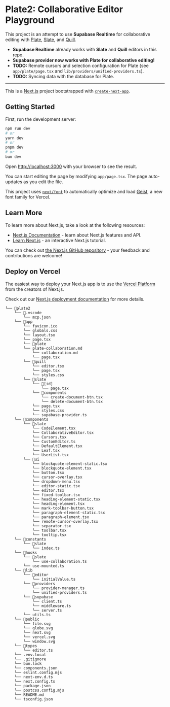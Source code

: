 # Plate2: Collaborative Editor Playground

This project is an attempt to use **Supabase Realtime** for collaborative editing with [Plate](https://platejs.org/), [Slate](https://docs.slatejs.org/), and [Quill](https://quilljs.com/).

- **Supabase Realtime** already works with **Slate** and **Quill** editors in this repo.
- **Supabase provider now works with Plate for collaborative editing!**
- **TODO:** Remote cursors and selection configuration for Plate (see `app/plate/page.tsx` and `lib/providers/unified-providers.ts`).
- **TODO:** Syncing data with the database for Plate.

---

This is a [Next.js](https://nextjs.org) project bootstrapped with [`create-next-app`](https://nextjs.org/docs/app/api-reference/cli/create-next-app).

## Getting Started

First, run the development server:

```bash
npm run dev
# or
yarn dev
# or
pnpm dev
# or
bun dev
```

Open [http://localhost:3000](http://localhost:3000) with your browser to see the result.

You can start editing the page by modifying `app/page.tsx`. The page auto-updates as you edit the file.

This project uses [`next/font`](https://nextjs.org/docs/app/building-your-application/optimizing/fonts) to automatically optimize and load [Geist](https://vercel.com/font), a new font family for Vercel.

## Learn More

To learn more about Next.js, take a look at the following resources:

- [Next.js Documentation](https://nextjs.org/docs) - learn about Next.js features and API.
- [Learn Next.js](https://nextjs.org/learn) - an interactive Next.js tutorial.

You can check out [the Next.js GitHub repository](https://github.com/vercel/next.js) - your feedback and contributions are welcome!

## Deploy on Vercel

The easiest way to deploy your Next.js app is to use the [Vercel Platform](https://vercel.com/new?utm_medium=default-template&filter=next.js&utm_source=create-next-app&utm_campaign=create-next-app-readme) from the creators of Next.js.

Check out our [Next.js deployment documentation](https://nextjs.org/docs/app/building-your-application/deploying) for more details.

```
└── 📁plate2
    └── 📁.vscode
        └── mcp.json
    └── 📁app
        └── favicon.ico
        └── globals.css
        └── layout.tsx
        └── page.tsx
        └── 📁plate
        └── plate-collaboration.md
            └── collaboration.md
            └── page.tsx
        └── 📁quill
            └── editor.tsx
            └── page.tsx
            └── styles.css
        └── 📁slate
            └── 📁[id]
                └── page.tsx
            └── 📁components
                └── create-document-btn.tsx
                └── delete-document-btn.tsx
            └── page.tsx
            └── styles.css
            └── supabase-provider.ts
    └── 📁components
        └── 📁slate
            └── CodeElement.tsx
            └── CollaborativeEditor.tsx
            └── Cursors.tsx
            └── CustomEditor.ts
            └── DefaultElement.tsx
            └── Leaf.tsx
            └── UserList.tsx
        └── 📁ui
            └── blockquote-element-static.tsx
            └── blockquote-element.tsx
            └── button.tsx
            └── cursor-overlay.tsx
            └── dropdown-menu.tsx
            └── editor-static.tsx
            └── editor.tsx
            └── fixed-toolbar.tsx
            └── heading-element-static.tsx
            └── heading-element.tsx
            └── mark-toolbar-button.tsx
            └── paragraph-element-static.tsx
            └── paragraph-element.tsx
            └── remote-cursor-overlay.tsx
            └── separator.tsx
            └── toolbar.tsx
            └── tooltip.tsx
    └── 📁constants
        └── 📁slate
            └── index.ts
    └── 📁hooks
        └── 📁slate
            └── use-collaboration.ts
        └── use-mounted.ts
    └── 📁lib
        └── 📁editor
            └── initialValue.ts
        └── 📁providers
            └── provider-manager.ts
            └── unified-providers.ts
        └── 📁supabase
            └── client.ts
            └── middleware.ts
            └── server.ts
        └── utils.ts
    └── 📁public
        └── file.svg
        └── globe.svg
        └── next.svg
        └── vercel.svg
        └── window.svg
    └── 📁types
        └── editor.ts
    └── .env.local
    └── .gitignore
    └── bun.lock
    └── components.json
    └── eslint.config.mjs
    └── next-env.d.ts
    └── next.config.ts
    └── package.json
    └── postcss.config.mjs
    └── README.md
    └── tsconfig.json
```

